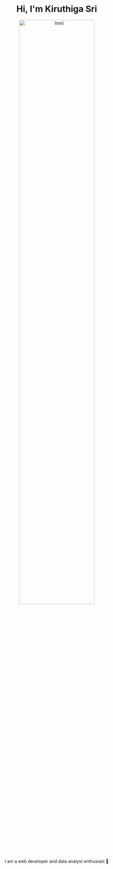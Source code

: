 <!DOCTYPE html>
<html lang="en">

<body>
    <h1 align="center">Hi, I'm Kiruthiga Sri</h1>
     <div align="center">
    <img src="https://media1.giphy.com/media/xFkgeu7dhfgqqxJqmj/giphy.gif?cid=6c09b952l4d8narx34bpndcay3fqi54d1d05kvfhubtn7t2g&ep=v1_gifs_search&rid=giphy.gif&ct=g" alt="html" style="width:70%;"/>
              <p>  I am a web developer and data analyst enthusiast 🚀</p>
     </div>


</body>
</html>

